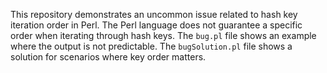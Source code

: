 This repository demonstrates an uncommon issue related to hash key iteration order in Perl.  The Perl language does not guarantee a specific order when iterating through hash keys.  The `bug.pl` file shows an example where the output is not predictable. The `bugSolution.pl` file shows a solution for scenarios where key order matters.